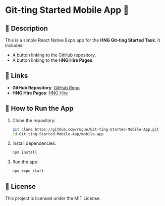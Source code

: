 # Git-ting Started Mobile App 🚀

## 📌 Description

This is a simple React Native Expo app for the **HNG Git-ting Started Task**. It includes:

- A button linking to the GitHub repository.
- A button linking to the **HNG Hire Pages**.

## 🔗 Links

- **GitHub Repository**: [GitHub Repo](https://github.com/rugue/Git-ting-Started-Mobile-App)
- **HNG Hire Pages**: [HNG Hire](https://hng.tech/)

## 📲 How to Run the App

1. Clone the repository:
   ```sh
   git clone https://github.com/rugue/Git-ting-Started-Mobile-App.git
   cd Git-ting-Started-Mobile-App/mobile-app
   ```
2. Install dependencies:

   ```sh
   npm install
   ```

3. Run the app:

   ```sh
   npx expo start
   ```

## 📜 License

This project is licensed under the MIT License.
